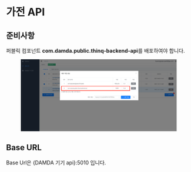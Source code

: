# 가전 API

## 준비사항

퍼블릭 컴포넌트 **com.damda.public.thinq-backend-api**를 배포하여야 합니다.

<figure><img src="../../../.gitbook/assets/image (4) (6) (1).png" alt=""><figcaption></figcaption></figure>

## Base URL

Base Url은 {DAMDA 기기 api}:5010 입니다.
